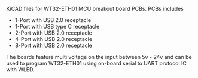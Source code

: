 KiCAD files for WT32-ETH01 MCU breakout board PCBs. PCBs includes

* 1-Port with USB 2.0 receptacle
* 1-Port with USB type C receptacle
* 2-Port with USB 2.0 receptacle
* 4-Port with USB 2.0 receptacle
* 8-Port with USB 2.0 receptacle

The boards feature multi voltage on the input between 5v - 24v and can be used to program WT32-ETH01 using on-board serial to UART protocol IC with WLED. 
